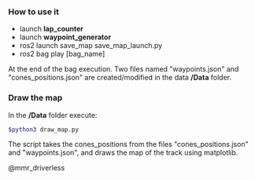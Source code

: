 ### How to use it

- launch **lap_counter**
- launch **waypoint_generator**
- ros2 launch save_map save_map_launch.py
- ros2 bag play [bag_name]

At the end of the bag execution. Two files named "waypoints.json" and "cones_positions.json" are created/modified in the data **/Data** folder.                                                               

### Draw the map

In the **/Data** folder execute:

```bash
$python3 draw_map.py
```

The script takes the cones_positions from the files "cones_positions.json" and "waypoints.json", and draws the map of the track using matplotlib.

@mmr_driverless